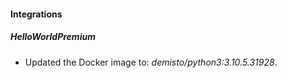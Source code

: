 
#### Integrations
##### HelloWorldPremium
- Updated the Docker image to: *demisto/python3:3.10.5.31928*.
